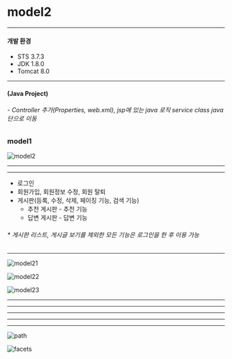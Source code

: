 # model2

- - -
#### 개발 환경
* STS 3.7.3
* JDK 1.8.0 
* Tomcat 8.0
- - -
#### (Java Project) 
###### - Controller 추가(Properties, web.xml), jsp에 있는 java 로직 service class java단으로 이동 
### model1
![model2](https://user-images.githubusercontent.com/58936727/71583178-af7ffc80-2b50-11ea-85b4-02314d61a7fc.png)


- - -
- - -
+ 로그인
+ 회원가입, 회원정보 수정, 회원 탈퇴
+ 게시판(등록, 수정, 삭제, 페이징 기능, 검색 기능)
  + 추천 게시판 - 추천 기능
  + 답변 게시판 - 답변 기능
###### * 게시판 리스트, 게시글 보기를 제외한 모든 기능은 로그인을 한 후 이용 가능
- - -

![model21](https://user-images.githubusercontent.com/58936727/71584596-98dca400-2b56-11ea-9c29-e4faa215c345.jpg)

![model22](https://user-images.githubusercontent.com/58936727/71584271-43ec5e00-2b55-11ea-8e2d-464550e8cc62.jpg)

![model23](https://user-images.githubusercontent.com/58936727/71584573-777bb800-2b56-11ea-924b-b38ccc675d07.jpg)

- - -
- - -
- - -
- - -
- - -

![path](https://user-images.githubusercontent.com/58936727/71583298-2917ea80-2b51-11ea-898a-d3a1f1f3762d.png)

![facets](https://user-images.githubusercontent.com/58936727/71583400-9cb9f780-2b51-11ea-828e-4840bd3ae2c3.png)
